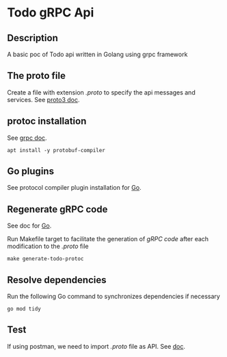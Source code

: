# Todo gRPC Api

## Description

A basic poc of Todo api written in Golang using grpc framework

## The proto file

Create a file with extension *.proto* to specify the api messages and services.
See [proto3 doc](https://protobuf.dev/programming-guides/proto3/).

## protoc installation

See [grpc doc](https://grpc.io/docs/protoc-installation/).

```shell
apt install -y protobuf-compiler
```

## Go plugins

See protocol compiler plugin installation for [Go](https://grpc.io/docs/languages/go/quickstart/).

## Regenerate gRPC code

See doc for [Go](https://grpc.io/docs/languages/go/quickstart/#regenerate-grpc-code).

Run Makefile target to facilitate the generation of *gRPC code* after each modification to the *.proto* file

```shell
make generate-todo-protoc
```

## Resolve dependencies

Run the following Go command to synchronizes dependencies if necessary

```shell
go mod tidy
```

## Test

If using postman, we need to import *.proto* file as API.
See [doc](https://learning.postman.com/docs/sending-requests/grpc/using-service-definition/#importing-a-proto-file).
